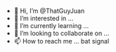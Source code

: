 - 👋 Hi, I’m @ThatGuyJuan
- 👀 I’m interested in ...
- 🌱 I’m currently learning ...
- 💞️ I’m looking to collaborate on ...
- 📫 How to reach me ... bat signal

<!---
ThatGuyJuan/ThatGuyJuan is a ✨ special ✨ repository because its `README.md` (this file) appears on your GitHub profile.
You can click the Preview link to take a look at your changes.
--->
